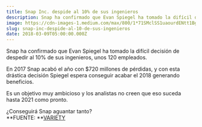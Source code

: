```yaml
---
title: Snap Inc. despide al 10% de sus ingenieros
description: Snap ha confirmado que Evan Spiegel ha tomado la difícil decisión de despedir al 10% de sus ingenieros, unos 120 empleados.
image: https://cdn-images-1.medium.com/max/800/1*71SMclSS1uaourdENtt1Bg.jpeg
slug: snap-inc-despide-al-10-de-sus-ingenieros
date: 2018-03-09T05:00:00.000Z
---
```



Snap ha confirmado que Evan Spiegel ha tomado la difícil decisión de despedir al 10% de sus ingenieros, unos 120 empleados.

En 2017 Snap acabó el año con $720 millones de pérdidas, y con esta drástica decisión Spiegel espera conseguir acabar el 2018 generando beneficios.

Es un objetivo muy ambicioso y los analistas no creen que eso suceda hasta 2021 como pronto.

¿Conseguirá Snap aguantar tanto?  
**FUENTE: **[VARIETY](http://variety.com/2018/digital/news/snap-layoffs-120-confirmed-1202721699/)
